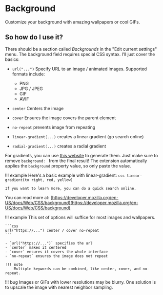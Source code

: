 # Background

Customize your background with amazing wallpapers or cool GIFs.

## So how do I use it?

There should be a section called *Backgrounds* in the "Edit current settings" menu. The background field requires special CSS syntax. I'll just cover the basics:

- `url("...")` Specify URL to an image / animated images. Supported formats include:
    - PNG
    - JPG / JPEG
    - GIF
    - AVIF

- `center` Centers the image

- `cover` Ensures the image covers the parent element
- `no-repeat` prevents image from repeating
- `linear-gradient(...)` creates a linear gradient (go search online)
- `radial-gradient(...)` creates a radial gradient



For gradients, you can use [this website](https://cssgradient.io/) to generate them. Just make sure to remove `background: ` from the final result! The extension automatically applies the `background` property value, so only paste the value.

!!! example
    Here's a basic example with linear-gradient:
    ```css
    linear-gradient(to right, red, yellow)
    ```

    If you want to learn more, you can do a quick search online.

You can read more at: [https://developer.mozilla.org/en-US/docs/Web/CSS/background](https://developer.mozilla.org/en-US/docs/Web/CSS/background)


!!! example
    This set of options will suffice for most images and wallpapers.

    ```css
    url("https://...") center / cover no-repeat
    ```

    - `url("https://...")` specifies the url
    - `center` makes it centered
    - `cover` ensures it covers the whole interface
    - `no-repeat` ensures the image does not repeat

    !!! note
        Multiple keywords can be combined, like center, cover, and no-repeat.

!!! bug
    Images or GIFs with lower resolutions may be blurry. One solution is to upscale the image with nearest neighbor sampling.
